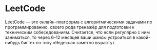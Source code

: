 # LeetCode
LeetCode — это онлайн-платформа с алгоритмическими задачами по программированию, 
своего рода тренажёр для подготовки к техническим собеседованиям. Считается, 
что если регулярно с ним заниматься, то через 6–12 месяцев 
ваши шансы устроиться в какой-нибудь бигтех по типу «Яндекса» заметно вырастут.
